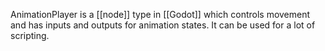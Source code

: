 AnimationPlayer is a [[node]] type in [[Godot]] which controls movement and has inputs and outputs for animation states. It can be used for a lot of scripting.
